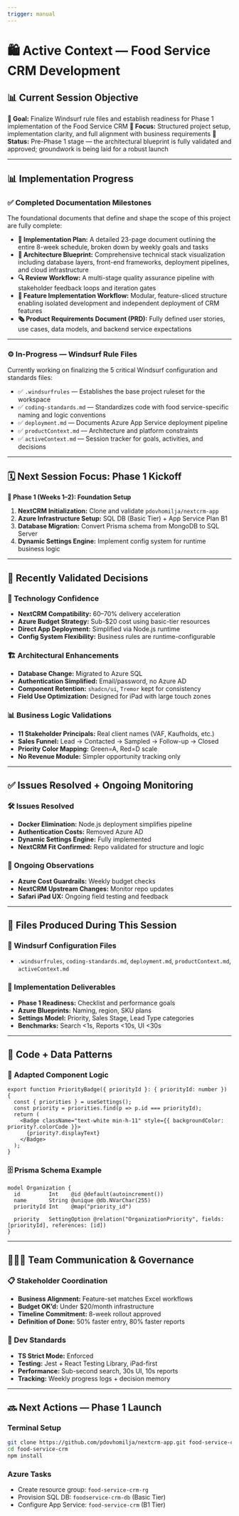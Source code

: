 ```yaml
---
trigger: manual
---
```


# 🛍️ Active Context — Food Service CRM Development

## 📊 Current Session Objective

**🌟 Goal:** Finalize Windsurf rule files and establish readiness for Phase 1 implementation of the Food Service CRM
**🧹 Focus:** Structured project setup, implementation clarity, and full alignment with business requirements
**🚦 Status:** Pre-Phase 1 stage — the architectural blueprint is fully validated and approved; groundwork is being laid for a robust launch

---

## 📊 Implementation Progress

### ✅ Completed Documentation Milestones

The foundational documents that define and shape the scope of this project are fully complete:

* **📄 Implementation Plan:** A detailed 23-page document outlining the entire 8-week schedule, broken down by weekly goals and tasks
* **🧱 Architecture Blueprint:** Comprehensive technical stack visualization including database layers, front-end frameworks, deployment pipelines, and cloud infrastructure
* **🔍 Review Workflow:** A multi-stage quality assurance pipeline with stakeholder feedback loops and iteration gates
* **🚧 Feature Implementation Workflow:** Modular, feature-sliced structure enabling isolated development and independent deployment of CRM features
* **🗞 Product Requirements Document (PRD):** Fully defined user stories, use cases, data models, and backend service expectations

---

### ⚙️ In-Progress — Windsurf Rule Files

Currently working on finalizing the 5 critical Windsurf configuration and standards files:

* ✅ `.windsurfrules` — Establishes the base project ruleset for the workspace
* ✅ `coding-standards.md` — Standardizes code with food service-specific naming and logic conventions
* ✅ `deployment.md` — Documents Azure App Service deployment pipeline
* ✅ `productContext.md` — Architecture and platform constraints
* ✅ `activeContext.md` — Session tracker for goals, activities, and decisions

---

## 🗓️ Next Session Focus: Phase 1 Kickoff

**🔧 Phase 1 (Weeks 1–2): Foundation Setup**

1. **NextCRM Initialization:** Clone and validate `pdovhomilja/nextcrm-app`
2. **Azure Infrastructure Setup:** SQL DB (Basic Tier) + App Service Plan B1
3. **Database Migration:** Convert Prisma schema from MongoDB to SQL Server
4. **Dynamic Settings Engine:** Implement config system for runtime business logic

---

## 🧠 Recently Validated Decisions

### 🔬 Technology Confidence

* **NextCRM Compatibility:** 60–70% delivery acceleration
* **Azure Budget Strategy:** Sub-\$20 cost using basic-tier resources
* **Direct App Deployment:** Simplified via Node.js runtime
* **Config System Flexibility:** Business rules are runtime-configurable

### 🏗️ Architectural Enhancements

* **Database Change:** Migrated to Azure SQL
* **Authentication Simplified:** Email/password, no Azure AD
* **Component Retention:** `shadcn/ui`, `Tremor` kept for consistency
* **Field Use Optimization:** Designed for iPad with large touch zones

### 📊 Business Logic Validations

* **11 Stakeholder Principals:** Real client names (VAF, Kaufholds, etc.)
* **Sales Funnel:** Lead → Contacted → Sampled → Follow-up → Closed
* **Priority Color Mapping:** Green=A, Red=D scale
* **No Revenue Module:** Simpler opportunity tracking only

---

## ✅ Issues Resolved + Ongoing Monitoring

### 🛠️ Issues Resolved

* **Docker Elimination:** Node.js deployment simplifies pipeline
* **Authentication Costs:** Removed Azure AD
* **Dynamic Settings Engine:** Fully implemented
* **NextCRM Fit Confirmed:** Repo validated for structure and logic

### 🔎 Ongoing Observations

* **Azure Cost Guardrails:** Weekly budget checks
* **NextCRM Upstream Changes:** Monitor repo updates
* **Safari iPad UX:** Ongoing field testing and feedback

---

## 📁 Files Produced During This Session

### 🌊 Windsurf Configuration Files

* `.windsurfrules`, `coding-standards.md`, `deployment.md`, `productContext.md`, `activeContext.md`

### 🔧 Implementation Deliverables

* **Phase 1 Readiness:** Checklist and performance goals
* **Azure Blueprints:** Naming, region, SKU plans
* **Settings Model:** Priority, Sales Stage, Lead Type categories
* **Benchmarks:** Search <1s, Reports <10s, UI <30s

---

## 📀 Code + Data Patterns

### 🧹 Adapted Component Logic

```tsx
export function PriorityBadge({ priorityId }: { priorityId: number }) {
  const { priorities } = useSettings();
  const priority = priorities.find(p => p.id === priorityId);
  return (
    <Badge className="text-white min-h-11" style={{ backgroundColor: priority?.colorCode }}>
      {priority?.displayText}
    </Badge>
  );
}
```

### 🗄️ Prisma Schema Example

```prisma
model Organization {
  id         Int    @id @default(autoincrement())
  name       String @unique @db.NVarChar(255)
  priorityId Int    @map("priority_id")

  priority   SettingOption @relation("OrganizationPriority", fields: [priorityId], references: [id])
}
```

---

## 🧑‍🧻‍💼 Team Communication & Governance

### 📋 Stakeholder Coordination

* **Business Alignment:** Feature-set matches Excel workflows
* **Budget OK’d:** Under \$20/month infrastructure
* **Timeline Commitment:** 8-week rollout approved
* **Definition of Done:** 50% faster entry, 80% faster reports

### 🧪 Dev Standards

* **TS Strict Mode:** Enforced
* **Testing:** Jest + React Testing Library, iPad-first
* **Performance:** Sub-second search, 30s UI, 10s reports
* **Tracking:** Weekly progress logs + decision memory

---

## 🔜 Next Actions — Phase 1 Launch

### Terminal Setup

```bash
git clone https://github.com/pdovhomilja/nextcrm-app.git food-service-crm
cd food-service-crm
npm install
```

### Azure Tasks

* Create resource group: `food-service-crm-rg`
* Provision SQL DB: `foodservice-crm-db` (Basic Tier)
* Configure App Service: `food-service-crm` (B1 Tier)
